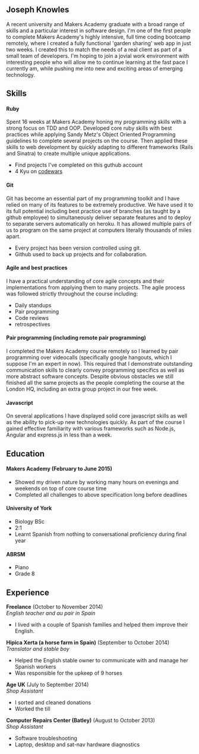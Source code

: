 ## Joseph Knowles

A recent university and Makers Academy graduate with a broad range of skills and a particular interest in software design. I'm one of the first people to complete Makers Academy's highly intensive, full time coding bootcamp remotely, where I created a fully functional 'garden sharing' web app in just two weeks. I created this to match the needs of a real client as part of a small team of developers. I'm hoping to join a jovial work environment with interesting people who will allow me to continue learning at the fast pace I currently am, while pushing me into new and exciting areas of emerging technology.

## Skills

#### Ruby

Spent 16 weeks at Makers Academy honing my programming skills with a strong focus on TDD and OOP. Developed core ruby skills with best practices while applying Sandy Metz's Object Oriented Programming guidelines to complete several projects on the course. Then applied these skills to web development by quickly adapting to different frameworks (Rails and Sinatra) to create multiple unique applications.

- Find projects I've completed on this guthub account
- 4 Kyu on [codewars](http://www.codewars.com/users/joejknowles)

#### Git

Git has become an essential part of my programming toolkit and I have relied on many of its features to be extremely productive. We have used it to its full potential including best practice use of branches (as taught by a github employee) to simultaneously deliver separate features and to deploy to separate servers automatically on heroku. It has allowed multiple pairs of us to program on the same project at computers literally thousands of miles apart.

- Every project has been version controlled using git.
- Github used to back up projects and for collaboration.


#### Agile and best practices

I have a practical understanding of core agile concepts and their implementations from applying them to many projects. The agile process was followed strictly throughout the course including: 

- Daily standups
- Pair programming
- Code reviews
- retrospectives

#### Pair programming (including remote pair programming)

I completed the Makers Academy course remotely so I learned by pair programming over videocalls (specifically google hangouts, which I suppose I'm an expert in now). This required that I demonstrate outstanding communication skills to clearly convey programming specifics as well as more abstract software concepts. Despite obvious obstacles we still finished all the same projects as the people completing the course at the London HQ, including an extra group project in our free week.

#### Javascript

On several applications I have displayed solid core javascript skills as well as the ability to pick-up new technologies quickly. As part of the course I gained effective familiarity with various frameworks such as Node.js, Angular and express.js in less than a week. 

## Education

#### Makers Academy (February to June 2015)

- Showed my driven nature by working many hours on evenings and weekends on top of core course time
- Completed all challenges to above specification long before deadlines

#### University of York

- Biology BSc
- 2:1
- Learnt Spanish from nothing to conversational proficiency during final year

#### ABRSM

- Piano
- Grade 8

## Experience

**Freelance** (October to November 2014)    
*English teacher and au pair in Spain*
  - I lived with a couple of Spanish families and helped them improve their English.
  

**Hipica Xerta (a horse farm in Spain)** (September to October 2014)   
*Translator and stable boy*  
  - Helped the English stable owner to communicate with and manage her Spanish workers
  - Was responsible for the upkeep of 9 horses


**Age UK** (July to September 2014)   
*Shop Assistant*  
  - I sorted and cleaned donations
  - Worked the till

**Computer Repairs Center (Batley)** (August to October 2013)   
*Shop Assistant*  
  - Software troubleshooting
  - Laptop, desktop and sat-nav hardware diagnostics
